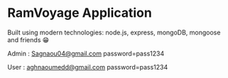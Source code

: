 # RamVoyage Application

Built using modern technologies: node.js, express, mongoDB, mongoose and friends 😁

Admin :
Sagnaou04@gmail.com password=pass1234

User :
aghnaoumedd@gmail.com password=pass1234
